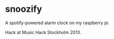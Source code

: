snoozify
========

A spotify-powered alarm clock on my raspberry pi.

Hack at Music Hack Stockholm 2013.
